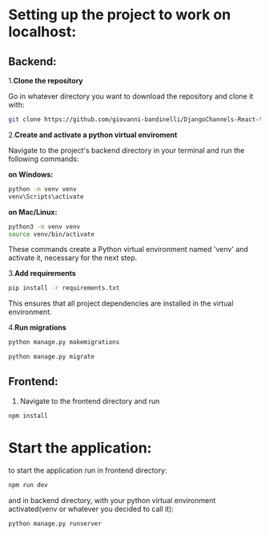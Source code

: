 # Setting up the project to work on localhost:
## Backend:
1.**Clone the repository**

Go in whatever directory you want to download the repository and clone it with:
```bash
git clone https://github.com/giovanni-bandinelli/DjangoChannels-React-turn-based-game.git
```

2.**Create and activate a python virtual enviroment**

Navigate to the project's backend directory in your terminal and run the following commands:

   **on Windows:**

```bash
python -m venv venv
venv\Scripts\activate
```
   **on Mac/Linux:**
```bash
python3 -m venv venv
source venv/bin/activate
```
These commands create a Python virtual environment named 'venv' and activate it, necessary for the next step.

3.**Add requirements**
```bash
pip install -r requirements.txt
```
This ensures that all project dependencies are installed in the virtual environment.

4.**Run migrations**
```bash
python manage.py makemigrations
```
```bash
python manage.py migrate
```

## Frontend:
1. Navigate to the frontend directory and run 
```bash
npm install
```


# Start the application:

to start the application run 
in frontend directory:
```bash
npm run dev
```

and in backend directory, with your python virtual environment activated(venv or whatever you decided to call it):
```bash
python manage.py runserver
```
